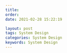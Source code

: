 ```yaml
---
title:
order:
date: 2021-02-28 15:22:19

layout: post
tags: System Design
categories: System Design
keywords: System Design
---
```

